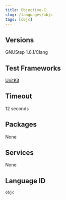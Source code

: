 ```yaml
---
title: Objective-C
slug: /languages/objc
tags: [objc]
---
```



## Versions
GNUStep 1.8.1/Clang
## Test Frameworks
[UnitKit](https://github.com/Codewars/codewars.com/wiki/UnitKit)
## Timeout
12 seconds
## Packages
None
## Services
None
## Language ID
`objc`
